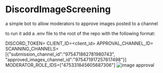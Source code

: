 # DiscordImageScreening

a simple bot to allow moderators to approve images posted to a channel

to run it add a .env file to the root of the repo with the following format:

DISCORD_TOKEN=<token>
CLIENT_ID=<client_id>
APPROVAL_CHANNEL_ID=<the channel your moderators review images in>
SCANNING_CHANNELS=[{"submission_channel_id":"975471862781980743", "approved_images_channel_id":"975471917257617498"}]
MODERATOR_ROLE_IDS=["475331845605687306"]
![image approval](https://github.com/Jernik/DiscordImageScreening/assets/7637894/b7247752-86f4-4ec0-8331-64cc3a995726)

